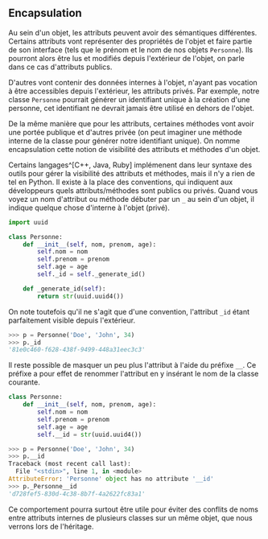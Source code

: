 ## Encapsulation

Au sein d'un objet, les attributs peuvent avoir des sémantiques différentes.
Certains attributs vont représenter des propriétés de l'objet et faire partie de son interface (tels que le prénom et le nom de nos objets `Personne`). Ils pourront alors être lus et modifiés depuis l'extérieur de l'objet, on parle dans ce cas d'attributs publics.

D'autres vont contenir des données internes à l'objet, n'ayant pas vocation à être accessibles depuis l'extérieur, les attributs privés.
Par exemple, notre classe `Personne` pourrait générer un identifiant unique à la création d'une personne, cet identifiant ne devrait jamais être utilisé en dehors de l'objet.

De la même manière que pour les attributs, certaines méthodes vont avoir une portée publique et d'autres privée (on peut imaginer une méthode interne de la classe pour générer notre identifiant unique).
On nomme encapsulation cette notion de visibilité des attributs et méthodes d'un objet.

Certains langages^[C++, Java, Ruby] implémenent dans leur syntaxe des outils pour gérer la visibilité des attributs et méthodes, mais il n'y a rien de tel en Python.
Il existe à la place des conventions, qui indiquent aux développeurs quels attributs/méthodes sont publics ou privés.
Quand vous voyez un nom d'attribut ou méthode débuter par un `_` au sein d'un objet, il indique quelque chose d'interne à l'objet (privé).

```python
import uuid

class Personne:
    def __init__(self, nom, prenom, age):
        self.nom = nom
        self.prenom = prenom
        self.age = age
        self._id = self._generate_id()

    def _generate_id(self):
        return str(uuid.uuid4())
```

On note toutefois qu'il ne s'agit que d'une convention, l'attribut `_id` étant parfaitement visible depuis l'extérieur.

```python
>>> p = Personne('Doe', 'John', 34)
>>> p._id
'81e0c460-f628-438f-9499-448a31eec3c3'
```

Il reste possible de masquer un peu plus l'attribut à l'aide du préfixe `__`. Ce préfixe a pour effet de renommer l'attribut en y insérant le nom de la classe courante.

```python
class Personne:
    def __init__(self, nom, prenom, age):
        self.nom = nom
        self.prenom = prenom
        self.age = age
        self.__id = str(uuid.uuid4())
```

```python
>>> p = Personne('Doe', 'John', 34)
>>> p.__id
Traceback (most recent call last):
  File "<stdin>", line 1, in <module>
AttributeError: 'Personne' object has no attribute '__id'
>>> p._Personne__id
'd728fef5-830d-4c38-8b7f-4a2622fc83a1'
```

Ce comportement pourra surtout être utile pour éviter des conflits de noms entre attributs internes de plusieurs classes sur un même objet, que nous verrons lors de l'héritage.
